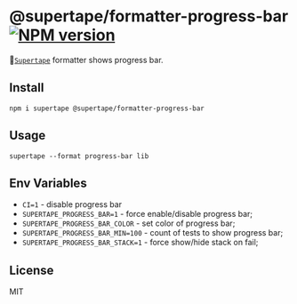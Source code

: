 # @supertape/formatter-progress-bar [![NPM version][NPMIMGURL]][NPMURL]

[NPMIMGURL]: https://img.shields.io/npm/v/@supertape/formatter-progress-bar.svg?style=flat&longCache=true
[NPMURL]: https://npmjs.org/package/@supertape/formatter-progress-bar "npm"

📼[`Supertape`](https://github.com/coderaiser/supertape) formatter shows progress bar.

## Install

```
npm i supertape @supertape/formatter-progress-bar
```

## Usage

```
supertape --format progress-bar lib
```

## Env Variables

- `CI=1` - disable progress bar
- `SUPERTAPE_PROGRESS_BAR=1` - force enable/disable progress bar;
- `SUPERTAPE_PROGRESS_BAR_COLOR` - set color of progress bar;
- `SUPERTAPE_PROGRESS_BAR_MIN=100` - count of tests to show progress bar;
- `SUPERTAPE_PROGRESS_BAR_STACK=1` - force show/hide stack on fail;

## License

MIT
